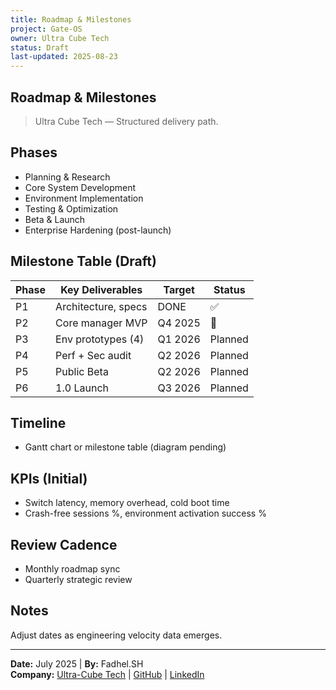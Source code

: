 ```yaml
---
title: Roadmap & Milestones
project: Gate-OS
owner: Ultra Cube Tech
status: Draft
last-updated: 2025-08-23
---
```


## Roadmap & Milestones

> Ultra Cube Tech — Structured delivery path.

## Phases

- Planning & Research
- Core System Development
- Environment Implementation
- Testing & Optimization
- Beta & Launch
- Enterprise Hardening (post-launch)

## Milestone Table (Draft)

| Phase | Key Deliverables | Target | Status |
|-------|------------------|--------|--------|
| P1 | Architecture, specs | DONE | ✅ |
| P2 | Core manager MVP | Q4 2025 | 🔄 |
| P3 | Env prototypes (4) | Q1 2026 | Planned |
| P4 | Perf + Sec audit | Q2 2026 | Planned |
| P5 | Public Beta | Q2 2026 | Planned |
| P6 | 1.0 Launch | Q3 2026 | Planned |

## Timeline

- Gantt chart or milestone table (diagram pending)

## KPIs (Initial)

- Switch latency, memory overhead, cold boot time
- Crash-free sessions %, environment activation success %

## Review Cadence

- Monthly roadmap sync
- Quarterly strategic review

## Notes

Adjust dates as engineering velocity data emerges.

---
**Date:** July 2025 | **By:** Fadhel.SH  
**Company:** [Ultra-Cube Tech](https://ucubetech.com) | [GitHub](https://github.com/Ultra-Cube/) | [LinkedIn](https://www.linkedin.com/company/ultra-cube)
